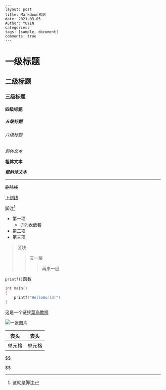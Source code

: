 ```
---
layout: post
title: Markdown初识
date: 2021-03-05
Author: YUYIN
categories: 
tags: [sample, document]
comments: true
--- 
```

# 一级标题

## 二级标题
### 三级标题

#### 四级标题

##### 五级标题

###### 六级标题

*斜体文本*

**粗体文本**

***粗斜体文本***

***

~~删除线~~

<u>下划线</u>

脚注[^RUNOOB]

[^RUNOOB]:这就是脚注



* 第一项
  - 子列表嵌套
* 第二项
* 第三项



> 区块
>
> > 又一层
> >
> > > 再来一层        



`printf()`函数



```C
int main()
{
    printf("HelloWorld!")
}
```



这是一个链接[菜鸟教程](https://www.runoob.com/markdown/md-link.html)



![一张图片](C:\Users\Lenovo\Desktop\宇航员1.jpg)



|  表头  |  表头  |
| :----: | :----: |
| 单元格 | 单元格 |


$$

$$
